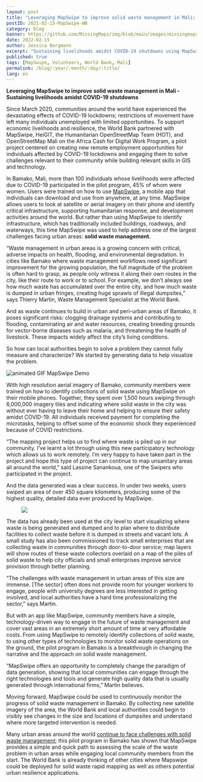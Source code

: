 ```yaml
---
layout: post
title: "Leveraging MapSwipe to improve solid waste management in Mali: Sustaining livelihoods amidst COVID-19 shutdowns."
postID: 2021-02-15-MapSwipe-WB
category: blog
banner: https://github.com/MissingMaps/img/blob/main/images/missingmaps-blog_20210215_banner.png
date: 2022-02-15
author: Jessica Bergmann
excerpt: "Sustaining livelihoods amidst COVID-19 shutdowns using MapSwipe. In Bamako, Mali, more than 100 individuals whose livelihoods were affected due to COVID-19 participated in the pilot program."
published: true
tags: [MapSwipe, Volunteers, World Bank, Mali]
permalink: /blog/:year/:month/:day/:title/
lang: en
---
```

**Leveraging MapSwipe to improve solid waste management in Mali - Sustaining livelihoods amidst COVID-19 shutdowns**

Since March 2020, communities around the world have experienced the devastating effects of COVID-19 lockdowns; restrictions of movement have left many individuals unemployed with limited opportunities. To support economic livelihoods and resilience, the World Bank partnered with MapSwipe, HeiGIT, the Humanitarian OpenStreetMap Team (HOT), and OpenStreetMap Mali on the Africa Cash for Digital Work Program, a pilot project centered on creating new remote employment opportunities for individuals affected by COVID-19 lockdowns and engaging them to solve challenges relevant to their community while building relevant skills in GIS and technology.

In Bamako, Mali, more than 100 individuals whose livelihoods were affected due to COVID-19 participated in the pilot program, 45% of whom were women. Users were trained on how to use [MapSwipe](http://www.mapswipe.org), a mobile app that individuals can download and use from anywhere, at any time. MapSwipe allows users to look at satellite or aerial imagery on their phone and identify critical infrastructure, supporting humanitarian response, and development activities around the world. But rather than using MapSwipe to identify infrastructure, which has traditionally included buildings, roadways, and waterways, this time MapSwipe was used to help address one of the largest challenges facing urban areas: **solid waste management.**

“Waste management in urban areas is a growing concern with critical, adverse impacts on health, flooding, and environmental degradation. In cities like Bamako where waste management workflows need significant improvement for the growing population, the full magnitude of the problem is often hard to grasp, as people only witness it along their own routes in the city, like their route to work or to school. For example, we don’t always see how much waste has accumulated over the entire city, and how much waste is dumped in urban fringes, creating huge sprawls of illegal dumpsites,” says Thierry Martin, Waste Management Specialist at the World Bank.

And as waste continues to build in urban and peri-urban areas of Bamako, it poses significant risks: clogging drainage systems and contributing to flooding, contaminating air and water resources, creating breeding grounds for vector-borne diseases such as malaria, and threatening the health of livestock. These impacts widely affect the city’s living conditions.

So how can local authorities begin to solve a problem they cannot fully measure and characterize? We started by generating data to help visualize the problem.

![animated GIF MapSwipe Demo](https://github.com/MissingMaps/img/blob/main/images/missingmaps-blog_2021128_mapswipe.gif)

With high resolution aerial imagery of Bamako, community members were trained on how to identify collections of solid waste using MapSwipe on their mobile phones. Together, they spent over 1,500 hours swiping through 6,000,000 imagery tiles and indicating where solid waste in the city was without ever having to leave their home and helping to ensure their safety amidst COVID-19. All individuals received payment for completing the microtasks, helping to offset some of the economic shock they experienced because of COVID restrictions.

“The mapping project helps us to find where waste is piled up in our community. I’ve learnt a lot through using this new participatory technology which allows us to work remotely. I’m very happy to have taken part in the project and hope this type of project can continue to map unsanitary areas all around the world,” said Lassine Sanankoua, one of the Swipers who participated in the project.

And the data generated was a clear success. In under two weeks, users swiped an area of over 450 square kilometers, producing some of the highest quality, detailed data ever produced by MapSwipe. 

<figure>
<img src="https://github.com/MissingMaps/img/blob/main/images/missingmaps-blog_20210215_photo2.png">
</figure>

The data has already been used at the city level to start visualizing where waste is being generated and dumped and to plan where to distribute facilities to collect waste before it is dumped in streets and vacant lots. A small study has also been commissioned to track small enterprises that are collecting waste in communities through door-to-door service; map layers will show routes of these waste collectors overlaid on a map of the piles of solid waste to help city officials and small enterprises improve service provision through better planning.

“The challenges with waste management in urban areas of this size are immense. [The sector] often does not provide room for younger workers to engage, people with university degrees are less interested in getting involved, and local authorities have a hard time professionalizing the sector,” says Martin.

But with an app like MapSwipe, community members have a simple, technology-driven way to engage in the future of waste management and cover vast areas in an extremely short amount of time at very affordable costs. From using MapSwipe to remotely identify collections of solid waste, to using other types of technologies to monitor solid waste operations on the ground, the pilot program in Bamako is a breakthrough in changing the narrative and the approach on solid waste management.

“MapSwipe offers an opportunity to completely change the paradigm of data generation, showing that local communities can engage through the right technologies and tools and generate high quality data that is usually  generated through international  firms,” Martin believes.

Moving forward, MapSwipe could be used to continuously monitor the progress of solid waste management in Bamako. By collecting new satellite imagery of the area, the World Bank and local authorities could begin to visibly see changes in the size and locations of dumpsites and understand where more targeted intervention is needed.

Many urban areas around the world [continue to face challenges with solid waste management](https://openknowledge.worldbank.org/handle/10986/30317); this pilot program in Bamako has shown that MapSwipe provides a simple and quick path to assessing the scale of the waste problem in urban areas while engaging local community members from the start. The World Bank is already thinking of other cities where Mapswipe could be deployed for solid waste rapid mapping as well as others potential urban resilience applications.
